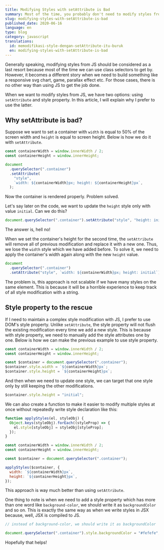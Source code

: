 ```yaml
---
title: Modifying Styles with setAttribute is Bad
summary: Most of the time, you probably don't need to modify styles from JS. But when you do, don't use setAttribute.
slug: modifying-styles-with-setAttribute-is-bad
published_date: 2020-06-16
language: en
type: blog
category: javascript
translations:
  id: memodifikasi-style-dengan-setAttribute-itu-buruk
  en: modifying-styles-with-setAttribute-is-bad
---
```


Generally speaking, modifying styles from JS should be considered as a last resort because most of the time we can use class selectors to get by. However, it becomes a different story when we need to build something like a responsive svg chart, game, parallax effect etc. For those cases, there is no other way than using JS to get the job done.

When we want to modify styles from JS, we have two options: using `setAttribute` and style property. In this article, I will explain why I prefer to use the latter.

## Why setAttribute is bad?

Suppose we want to set a container with `width` is equal to 50% of the screen width and `height` is equal to screen height. Below is how we do it with `setAttribute`.

```js
const containerWidth = window.innerWidth / 2;
const containerHeight = window.innerHeight;

document
  .querySelector(".container")
  .setAttribute(
    "style",
    `width: ${containerWidth}px; height: ${containerHeight}px`,
  );
```

Now the container is rendered properly. Problem solved.

Let's say later on the code, we want to update the `height` style only with value `initial`. Can we do this?

```js
document.querySelector(".container").setAttribute("style", "height: initial");
```

The answer is, hell no!

When we set the container's height for the second time, the `setAttribute` will remove all of previous modification and replace it with a new one. Thus, we lose the `width` style which we have added before. To solve it, we need to apply the container's width again along with the new `height` value.

```js
document
  .querySelector(".container")
  .setAttribute("style", `width: ${containerWidth}px; height: initial`);
```

The problem is, this approach is not scalable if we have many styles on the same element. This is because it will be a horrible experience to keep track of all style modification with a string.

## Style property to the rescue

If I need to maintain a complex style modification with JS, I prefer to use DOM's style property. Unlike `setAttribute`, the style property will not flush the existing modification every time we add a new style. This is because with style property, we need to manually add the style attributes one by one. Below is how we can make the previous example to use style property.

```js
const containerWidth = window.innerWidth / 2;
const containerHeight = window.innerHeight;

const $container = document.querySelector(".container");
$container.style.width = `${containerWidth}px`;
$container.style.height = `${containerHeight}px`;
```

And then when we need to update one style, we can target that one style only by still keeping the other modifications.

```js
$container.style.height = "initial";
```

We can also create a function to make it easier to modify multiple styles at once without repeatedly write style declaration like this:

```js
function applyStyles(el, styleObj) {
  Object.keys(styleObj).forEach((styleProp) => {
    el.style[styleObj] = styleObj[styleProp];
  });
}

const containerWidth = window.innerWidth / 2;
const containerHeight = window.innerHeight;

const $container = document.querySelector(".container");

applyStyles($container, {
  width: `${containerWidth}px`,
  height: `${containerHeight}px`,
});
```

This approach is way much better than using `setAttribute`.

One thing to note is when we need to add a style property which has more than one word like `background-color`, we should write it as `backgroundColor` and so on. This is exactly the same way as when we write styles in JSX because, well, JSX is compiled to JS.

```js
// instead of background-color, we should write it as backgroundColor

document.querySelector(".container").style.backgroundColor = "#fefefe";
```

Hopefully that helps!
